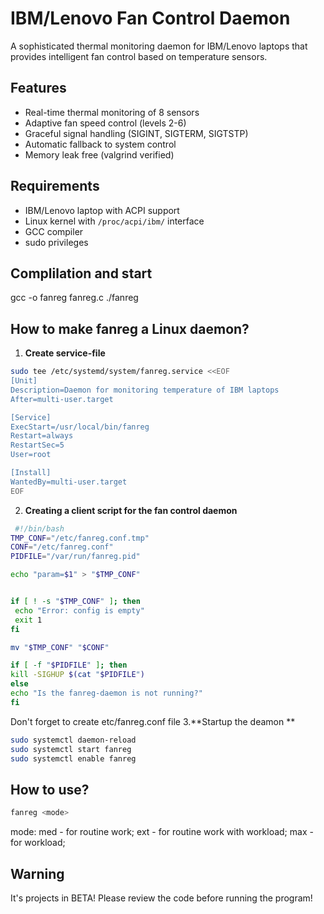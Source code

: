 # IBM/Lenovo Fan Control Daemon

A sophisticated thermal monitoring daemon for IBM/Lenovo laptops that provides intelligent fan control based on temperature sensors.

## Features

- Real-time thermal monitoring of 8 sensors
- Adaptive fan speed control (levels 2-6)
- Graceful signal handling (SIGINT, SIGTERM, SIGTSTP)
- Automatic fallback to system control
- Memory leak free (valgrind verified)

## Requirements

- IBM/Lenovo laptop with ACPI support
- Linux kernel with `/proc/acpi/ibm/` interface
- GCC compiler
- sudo privileges

## Complilation and start
gcc -o fanreg fanreg.c
./fanreg

## How to make fanreg a Linux daemon?
1. **Create service-file**
```bash
sudo tee /etc/systemd/system/fanreg.service <<EOF
[Unit]
Description=Daemon for monitoring temperature of IBM laptops
After=multi-user.target

[Service]
ExecStart=/usr/local/bin/fanreg
Restart=always
RestartSec=5
User=root

[Install]
WantedBy=multi-user.target
EOF
```
2. **Creating a client script for the fan control daemon**
 ```bash
  #!/bin/bash
TMP_CONF="/etc/fanreg.conf.tmp"
CONF="/etc/fanreg.conf"
PIDFILE="/var/run/fanreg.pid"

echo "param=$1" > "$TMP_CONF"


if [ ! -s "$TMP_CONF" ]; then
  echo "Еrror: config is empty"
  exit 1
fi

mv "$TMP_CONF" "$CONF"

if [ -f "$PIDFILE" ]; then
 kill -SIGHUP $(cat "$PIDFILE")
else
 echo "Is the fanreg-daemon is not running?"
fi
````
Don't forget to create etc/fanreg.conf file
3.**Startup the deamon **
```bash
sudo systemctl daemon-reload
sudo systemctl start fanreg
sudo systemctl enable fanreg
```

## How to use?
```bash
fanreg <mode>
```
mode:
med - for routine work; 
ext - for routine work with workload;
max - for workload;

## Warning
It's projects in BETA!
Please review the code before running the program!



